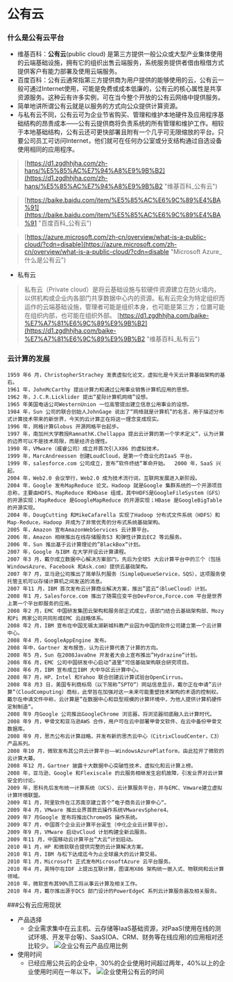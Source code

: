 # 公有云
###		什么是公有云平台

*	维基百科：**公有云**(public cloud) 是第三方提供一般公众或大型产业集体使用的云端基础设施，拥有它的组织出售云端服务，系统服务提供者借由租借方式提供客户有能力部署及使用云端服务。
*	百度百科：公有云通常指第三方提供商为用户提供的能够使用的云，公有云一般可通过Internet使用，可能是免费或成本低廉的，公有云的核心属性是共享资源服务。这种云有许多实例，可在当今整个开放的公有云网络中提供服务。
*	简单地讲所谓公有云就是以服务的方式向公众提供计算资源。
*	与私有云不同，公有云可为企业节省购买、管理和维护本地硬件及应用程序基础结构的昂贵成本——公有云提供商将负责系统的所有管理和维护工作。相较于本地基础结构，公有云还可更快部署且附有一个几乎可无限缩放的平台。只要公司员工可访问Internet，他们就可在任何办公室或分支结构通过自选设备使用相同的应用程序。
> [https://d1.zgdhhjha.com/zh-hans/%E5%85%AC%E7%94%A8%E9%9B%B2](https://d1.zgdhhjha.com/zh-hans/%E5%85%AC%E7%94%A8%E9%9B%B2 "维基百科_公有云")

> [https://baike.baidu.com/item/%E5%85%AC%E6%9C%89%E4%BA%91](https://baike.baidu.com/item/%E5%85%AC%E6%9C%89%E4%BA%91 "百度百科_公有云")
 
> [https://azure.microsoft.com/zh-cn/overview/what-is-a-public-cloud/?cdn=disable](https://azure.microsoft.com/zh-cn/overview/what-is-a-public-cloud/?cdn=disable "Microsoft Azure_什么是公有云")

*	私有云
> 私有云（Private cloud）是将云基础设施与软硬件资源建立在防火墙内，以供机构或企业内各部门共享数据中心内的资源。私有云完全为特定组织而运作的云端基础设施，管理者可能是组织本身，也可能是第三方；位置可能在组织内部，也可能在组织外部。
> [https://d1.zgdhhjha.com/baike-%E7%A7%81%E6%9C%89%E9%9B%B2](https://d1.zgdhhjha.com/baike-%E7%A7%81%E6%9C%89%E9%9B%B2 "维基百科_私有云")

###	云计算的发展
    1959 年6 月，ChristopherStrachey 发表虚拟化论文，虚拟化是今天云计算基础架构的基石。
    1961 年，JohnMcCarthy 提出计算力和通过公用事业销售计算机应用的思想。
    1962 年，J.C.R.Licklider 提出“星际计算机网络”设想。
    1965 年美国电话公司WesternUnion 一位高管提出建立信息公用事业的设想。
    1984 年，Sun 公司的联合创始人JohnGage 说出了“网络就是计算机”的名言，用于描述分布式计算技术带来的新世界，今天的云计算正在将这一理念变成现实。
    1996 年，网格计算Globus 开源网格平台起步。
    1997 年，南加州大学教授RamnathK.Chellappa 提出云计算的第一个学术定义“，认为计算的边界可以不是技术局限，而是经济合理性。
    1998 年，VMware（威睿公司）成立并首次引入X86 的虚拟技术。
    1999 年，MarcAndreessen 创建LoudCloud，是第一个商业化的IaaS 平台。
    1999 年，salesforce.com 公司成立，宣布”软件终结“革命开始。  2000 年，SaaS 兴起。
    2004 年，Web2.0 会议举行，Web2.0 成为技术流行词，互联网发展进入新阶段。
    2004 年，Google 发布MapReduce 论文。Hadoop 就是Google 集群系统的一个开源项目总称，主要由HDFS、MapReduce 和Hbase 组成，其中HDFS是GoogleFileSystem（GFS）的开源实现；MapReduce 是GoogleMapReduce 的开源实现；HBase 是GoogleBigTable 的开源实现。
    2004 年，DougCutting 和MikeCafarella 实现了Hadoop 分布式文件系统（HDFS）和Map-Reduce，Hadoop 并成为了非常优秀的分布式系统基础架构。
    2005 年，Amazon 宣布AmazonWebServices 云计算平台。
    2006 年，Amazon 相继推出在线存储服务S3 和弹性计算云EC2 等云服务。
    2006 年，Sun 推出基于云计算理论的”BlackBox“计划。
    2007 年，Google 与IBM 在大学开设云计算课程。
    2007 年3 月，戴尔成立数据中心解决方案部门，先后为全球5 大云计算平台中的三个（包括WindowsAzure、Facebook 和Ask.com）提供云基础架构。
    2007 年7 月，亚马逊公司推出了简单队列服务（SimpleQueueService，SQS），这项服务使托管主机可以存储计算机之间发送的消息。
    2007 年11 月，IBM 首次发布云计算商业解决方案，推出”蓝云“（BlueCloud）计划。
    2008 年1 月，Salesforce.com 推出了随需应变平台DevForce,Force.com 平台是世界上第一个平台即服务的应用。
    2008 年2 月，EMC 中国研发集团云架构和服务部正式成立，该部门结合云基础架构部、Mozy 和Pi 两家公司共同形成EMC 云战略体系。
    2008 年2 月，IBM 宣布在中国无锡太湖新城科教产业园为中国的软件公司建立第一个云计算中心。
    2008 年4 月，GoogleAppEngine 发布。
    2008 年中，Gartner 发布报告，认为云计算代表了计算的方向。
    2008 年5 月，Sun 在2008JavaOne 开发者大会上宣布推出”Hydrazine“计划。
    2008 年6 月，EMC 公司中国研发中心启动”道里“可信基础架构联合研究项目。
    2008 年6 月，IBM 宣布成立IBM 大中华区云计算中心。
    2008 年7 月，HP、Intel 和Yahoo 联合创建云计算试验台OpenCirrus。
    2008 年8 月3 日，美国专利商标局（以下简称”SPTO“）网站信息显示，戴尔正在申请”云计算“（CloudComputing）商标，此举旨在加强对这一未来可能重塑技术架构的术语的控制权。戴尔在申请文件中称，云计算是”在数据中心和巨型规模的计算环境中，为他人提供计算机硬件定制制造“。
    2008 年9 月Google 公司推出GoogleChrome 浏览器，将浏览器彻底融入云计算时代。
    2008 年9 月，甲骨文和亚马逊AWS 合作，用户可在云中部署甲骨文软件、在云中备份甲骨文数据库。
    2008 年9 月，思杰公布云计算战略，并发布新的思杰云中心（CitrixCloudCenter，C3）产品系列。
    2008 年10 月，微软发布其公共云计算平台——WindowsAzurePlatform，由此拉开了微软的云计算大幕。
    2008 年12 月，Gartner 披露十大数据中心突破性技术，虚拟化和云计算上榜。
    2008 年，亚马逊、Google 和Flexiscale 的云服务相继发生宕机故障，引发业界对云计算安全的讨论。
    2009 年，思科先后发布统一计算系统（UCS）、云计算服务平台，并与EMC、Vmware建立虚拟计算环境联盟。
    2009 年1 月，阿里软件在江苏南京建立首个”电子商务云计算中心“。
    2009 年4 月，VMware 推出业界首款云操作系统VMwarevSphere4。
    2009 年7 月Google 宣布将推出ChromeOS 操作系统。
    2009 年7 月，中国首个企业云计算平台诞生（中化企业云计算平台）。
    2009 年9 月，VMware 启动vCloud 计划构建全新云服务。
    2009 年11 月，中国移动云计算平台”大云“计划启动。
    2010 年1 月，HP 和微软联合提供完整的云计算解决方案。
    2010 年1 月，IBM 与松下达成迄今为止全球最大的云计算交易。
    2010 年1 月，Microsoft 正式发布MicrosoftAzure 云平台服务。
    2010 年4 月，英特尔在IDF 上提出互联计算，图谋用X86 架构统一嵌入式、物联网和云计算领域。
    2010 年，微软宣布其90%员工将从事云计算及相关工作。
    2010 年4 月，戴尔推出源于DCS 部门设计的PowerEdgeC 系列云计算服务器及相关服务。

###公有云应用现状
*	产品选择
	*	企业需求集中在云主机、云存储等IaaS基础资源，对PaaS(使用在线的测试环境、开发平台等)、SaaS(OA、CRM、财务等在线应用)的应用相对还比较少。
	![企业公有云产品应用比例](https://github.com/choitop/ns/blob/finalassignment/2017-2/zdy_whx/image/1.png)
*	使用时间
	*	已经应用公共云的企业中，30%的企业使用时间超过两年，40%以上的企业使用时间在一年以下。
	![企业使用公有云的时间](https://github.com/choitop/ns/blob/finalassignment/2017-2/zdy_whx/image/2.png)
